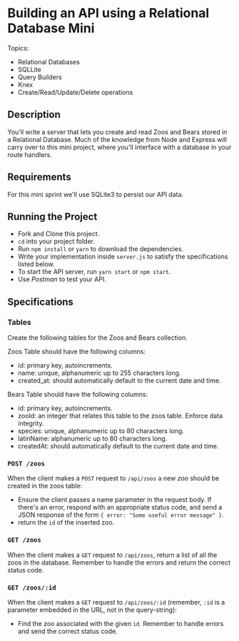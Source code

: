 # Building an API using a Relational Database Mini

Topics:

- Relational Databases
- SQLLite
- Query Builders
- Knex
- Create/Read/Update/Delete operations

## Description

You'll write a server that lets you create and read Zoos and Bears stored in a Relational Database. Much of the knowledge from Node and Express will carry over to this mini project, where you'll interface with a database in your route handlers.

## Requirements

For this mini sprint we'll use SQLite3 to persist our API data.

## Running the Project

- Fork and Clone this project.
- `cd` into your project folder.
- Run `npm install` or `yarn` to download the dependencies.
- Write your implementation inside `server.js` to satisfy the specifications listed below.
- To start the API server, run `yarn start` or `npm start`.
- Use _Postman_ to test your API.

## Specifications

### Tables

Create the following tables for the Zoos and Bears collection.

Zoos Table should have the following columns:

- id: primary key, autoincrements.
- name: unique, alphanumeric up to 255 characters long.
- created_at: should automatically default to the current date and time.

Bears Table should have the following columns:

- id: primary key, autoincrements.
- zooId: an integer that relates this table to the zoos table. Enforce data integrity.
- species: unique, alphanumeric up to 80 characters long.
- latinName: alphanumeric up to 80 characters long.
- createdAt: should automatically default to the current date and time.

### `POST /zoos`

When the client makes a `POST` request to `/api/zoos` a new _zoo_ should be created in the zoos table:

- Ensure the client passes a name parameter in the request body. If there's an error, respond with an appropriate status code, and send a JSON response of the form `{ error: "Some useful error message" }`.
- return the `id` of the inserted zoo.

### `GET /zoos`

When the client makes a `GET` request to `/api/zoos`, return a list of all the zoos in the database. Remember to handle the errors and return the correct status code.

### `GET /zoos/:id`

When the client makes a `GET` request to `/api/zoos/:id` (remember, `:id` is a parameter embedded in the URL, not in the query-string):

- Find the zoo associated with the given `id`. Remember to handle errors and send the correct status code.
